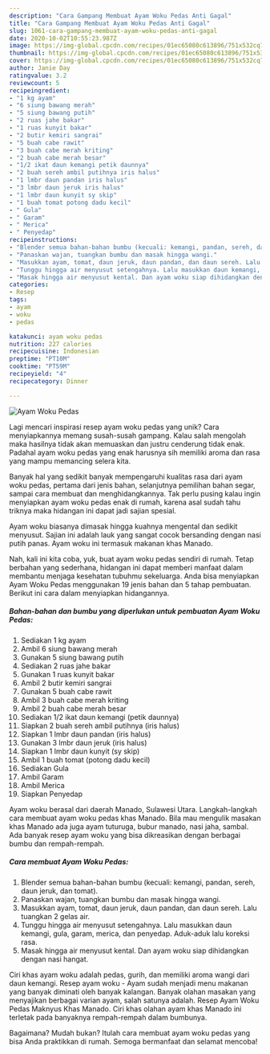 ```yaml
---
description: "Cara Gampang Membuat Ayam Woku Pedas Anti Gagal"
title: "Cara Gampang Membuat Ayam Woku Pedas Anti Gagal"
slug: 1061-cara-gampang-membuat-ayam-woku-pedas-anti-gagal
date: 2020-10-02T10:55:23.987Z
image: https://img-global.cpcdn.com/recipes/01ec65080c613896/751x532cq70/ayam-woku-pedas-foto-resep-utama.jpg
thumbnail: https://img-global.cpcdn.com/recipes/01ec65080c613896/751x532cq70/ayam-woku-pedas-foto-resep-utama.jpg
cover: https://img-global.cpcdn.com/recipes/01ec65080c613896/751x532cq70/ayam-woku-pedas-foto-resep-utama.jpg
author: Janie Day
ratingvalue: 3.2
reviewcount: 5
recipeingredient:
- "1 kg ayam"
- "6 siung bawang merah"
- "5 siung bawang putih"
- "2 ruas jahe bakar"
- "1 ruas kunyit bakar"
- "2 butir kemiri sangrai"
- "5 buah cabe rawit"
- "3 buah cabe merah kriting"
- "2 buah cabe merah besar"
- "1/2 ikat daun kemangi petik daunnya"
- "2 buah sereh ambil putihnya iris halus"
- "1 lmbr daun pandan iris halus"
- "3 lmbr daun jeruk iris halus"
- "1 lmbr daun kunyit sy skip"
- "1 buah tomat potong dadu kecil"
- " Gula"
- " Garam"
- " Merica"
- " Penyedap"
recipeinstructions:
- "Blender semua bahan-bahan bumbu (kecuali: kemangi, pandan, sereh, daun jeruk, dan tomat)."
- "Panaskan wajan, tuangkan bumbu dan masak hingga wangi."
- "Masukkan ayam, tomat, daun jeruk, daun pandan, dan daun sereh. Lalu tuangkan 2 gelas air."
- "Tunggu hingga air menyusut setengahnya. Lalu masukkan daun kemangi, gula, garam, merica, dan penyedap. Aduk-aduk lalu koreksi rasa."
- "Masak hingga air menyusut kental. Dan ayam woku siap dihidangkan dengan nasi hangat."
categories:
- Resep
tags:
- ayam
- woku
- pedas

katakunci: ayam woku pedas 
nutrition: 227 calories
recipecuisine: Indonesian
preptime: "PT10M"
cooktime: "PT59M"
recipeyield: "4"
recipecategory: Dinner

---
```



![Ayam Woku Pedas](https://img-global.cpcdn.com/recipes/01ec65080c613896/751x532cq70/ayam-woku-pedas-foto-resep-utama.jpg)

Lagi mencari inspirasi resep ayam woku pedas yang unik? Cara menyiapkannya memang susah-susah gampang. Kalau salah mengolah maka hasilnya tidak akan memuaskan dan justru cenderung tidak enak. Padahal ayam woku pedas yang enak harusnya sih memiliki aroma dan rasa yang mampu memancing selera kita.

Banyak hal yang sedikit banyak mempengaruhi kualitas rasa dari ayam woku pedas, pertama dari jenis bahan, selanjutnya pemilihan bahan segar, sampai cara membuat dan menghidangkannya. Tak perlu pusing kalau ingin menyiapkan ayam woku pedas enak di rumah, karena asal sudah tahu triknya maka hidangan ini dapat jadi sajian spesial.

Ayam woku biasanya dimasak hingga kuahnya mengental dan sedikit menyusut. Sajian ini adalah lauk yang sangat cocok bersanding dengan nasi putih panas. Ayam woku ini termasuk makanan khas Manado.


Nah, kali ini kita coba, yuk, buat ayam woku pedas sendiri di rumah. Tetap berbahan yang sederhana, hidangan ini dapat memberi manfaat dalam membantu menjaga kesehatan tubuhmu sekeluarga. Anda bisa menyiapkan Ayam Woku Pedas menggunakan 19 jenis bahan dan 5 tahap pembuatan. Berikut ini cara dalam menyiapkan hidangannya.

<!--inarticleads1-->

##### Bahan-bahan dan bumbu yang diperlukan untuk pembuatan Ayam Woku Pedas:

1. Sediakan 1 kg ayam
1. Ambil 6 siung bawang merah
1. Gunakan 5 siung bawang putih
1. Sediakan 2 ruas jahe bakar
1. Gunakan 1 ruas kunyit bakar
1. Ambil 2 butir kemiri sangrai
1. Gunakan 5 buah cabe rawit
1. Ambil 3 buah cabe merah kriting
1. Ambil 2 buah cabe merah besar
1. Sediakan 1/2 ikat daun kemangi (petik daunnya)
1. Siapkan 2 buah sereh ambil putihnya (iris halus)
1. Siapkan 1 lmbr daun pandan (iris halus)
1. Gunakan 3 lmbr daun jeruk (iris halus)
1. Siapkan 1 lmbr daun kunyit (sy skip)
1. Ambil 1 buah tomat (potong dadu kecil)
1. Sediakan  Gula
1. Ambil  Garam
1. Ambil  Merica
1. Siapkan  Penyedap


Ayam woku berasal dari daerah Manado, Sulawesi Utara. Langkah-langkah cara membuat ayam woku pedas khas Manado. Bila mau mengulik masakan khas Manado ada juga ayam tuturuga, bubur manado, nasi jaha, sambal. Ada banyak resep ayam woku yang bisa dikreasikan dengan berbagai bumbu dan rempah-rempah. 

<!--inarticleads2-->

##### Cara membuat Ayam Woku Pedas:

1. Blender semua bahan-bahan bumbu (kecuali: kemangi, pandan, sereh, daun jeruk, dan tomat).
1. Panaskan wajan, tuangkan bumbu dan masak hingga wangi.
1. Masukkan ayam, tomat, daun jeruk, daun pandan, dan daun sereh. Lalu tuangkan 2 gelas air.
1. Tunggu hingga air menyusut setengahnya. Lalu masukkan daun kemangi, gula, garam, merica, dan penyedap. Aduk-aduk lalu koreksi rasa.
1. Masak hingga air menyusut kental. Dan ayam woku siap dihidangkan dengan nasi hangat.


Ciri khas ayam woku adalah pedas, gurih, dan memiliki aroma wangi dari daun kemangi. Resep ayam woku - Ayam sudah menjadi menu makanan yang banyak diminati oleh banyak kalangan. Banyak olahan masakan yang menyajikan berbagai varian ayam, salah satunya adalah. Resep Ayam Woku Pedas Maknyus Khas Manado. Ciri khas olahan ayam khas Manado ini terletak pada banyaknya rempah-rempah dalam bumbunya. 

Bagaimana? Mudah bukan? Itulah cara membuat ayam woku pedas yang bisa Anda praktikkan di rumah. Semoga bermanfaat dan selamat mencoba!
